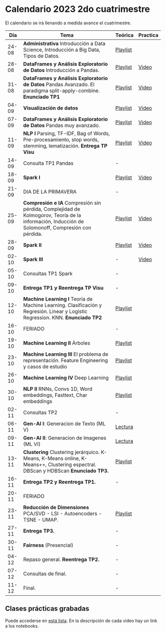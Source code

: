 # Calendario 2023 2do cuatrimestre

El calendario se irá llenando a medida avance el cuatrimestre.

| Día | Tema | Teórica | Practica |
|-----|------|---------|----------|
| 24-08   | **Administrativa** Introducción a Data Science, Introducción a Big Data, Tipos de Datos. |[Playlist](https://www.youtube.com/playlist?list=PLeo_qKwGPZYevnuxYBfrvQ32zJJE2--Y4)|
| 28-08   | **DataFrames y Análisis Exploratorio de Datos** Introducción a Pandas.                             |[Playlist](https://youtube.com/playlist?list=PLeo_qKwGPZYcRxxR-GNmBcLbujTieWpQQ)|[Video](https://www.youtube.com/watch?v=1ayPWm_j86U)
| 31-08   | **DataFrames y Análisis Exploratorio de Datos** Pandas Avanzado. El paradigma split-apply-combine. **Enunciado TP1** |[Playlist](https://www.youtube.com/playlist?list=PLeo_qKwGPZYf9d23qU6_t6hl7ufyfclyW)|[Video](https://www.youtube.com/watch?v=qnC5_fWlmIo)
| 04-09   | **Visualización de datos** |[Playlist](https://www.youtube.com/playlist?list=PLeo_qKwGPZYf-OzcYqlPIJdU1AHQYb3Ga)| [Video](https://youtu.be/C5avy9jJZ4o)
| 07-09   | **DataFrames y Análisis Exploratorio de Datos** Pandas muy avanzado.                               |[Playlist](https://www.youtube.com/playlist?list=PLeo_qKwGPZYeu0ToyqSvq4fmUBrmRTkCp)| [Video](https://youtu.be/AJ83mFjzBxA)
| 11-09   | **NLP I** Parsing, TF-IDF, Bag of Words, Pre-procesamiento, stop words, stemming, lematización. **Entrega TP Visu** |[Playlist](https://www.youtube.com/playlist?list=PLeo_qKwGPZYfkL8tu3Mg3_5xb1UYGvjWH)| [Video](https://youtu.be/W4PxY8M2BEQ?si=I1ls7P0j6UDZyHgs) |
| 14-09   | Consulta TP1 Pandas                                                                                   | - |
| 18-09   | **Spark I**                                                                     |[Playlist](https://www.youtube.com/playlist?list=PLeo_qKwGPZYck1nRMGJFeWIN2W5IrxoLO)|[Video](https://www.youtube.com/watch?v=rtnTA1_wceI)|
| 21-09   | DIA DE LA PRIMAVERA                                                                   |-|
| 25-09   | **Compresión e IA** Compresión sin pérdida, Complejidad de Kolmogorov, Teoría de la información, Inducción de Solomonoff, Compresión con pérdida.                                                                                                |[Playlist](https://www.youtube.com/playlist?list=PLeo_qKwGPZYfKGWLlVG8J86OzRgJ8NLcJ)|[Video](https://youtu.be/X_EuyDTYCeQ)|
| 28-09   | **Spark II**                                                                   |[Playlist](https://www.youtube.com/playlist?list=PLeo_qKwGPZYeu_JRN8eQgzJUfaXUrhsk2)|[Video](https://www.youtube.com/watch?v=WhRgQZBA3qY)|
| 02-10   | **Spark III**                                                                   |-|[Video](https://youtu.be/2waXDVMUQP4)
| 05-10   | Consultas TP1 Spark                                                             |-|
| 09-10   | **Entrega TP1 y Reentrega TP Visu**                                      |-|
| 12-10   | **Machine Learning I** Teoría de Machine Learning. Clasificación y Regresión. Linear y Logistic Regression. KNN. **Enunciado TP2**  |    [Playlist](https://www.youtube.com/playlist?list=PLeo_qKwGPZYesnp_BG0RejQCfHnlthj-5)     |
| 16-10   | FERIADO                                                                   |-|
| 19-10   | **Machine Learning II** Árboles  |    [Playlist](https://www.youtube.com/playlist?list=PLeo_qKwGPZYeJQb-M1nE_cnj43uOKZtf2)     |
| 23-10   | **Machine Learning III** El problema de representación. Feature Engineering y casos de estudio  |    [Playlist](https://www.youtube.com/playlist?list=PLeo_qKwGPZYf9JstrrlXBf_SSg66aEJQk)     |
| 26-10   | **Machine Learning IV** Deep Learning  |    [Playlist](https://www.youtube.com/playlist?list=PLeo_qKwGPZYeMhP2KGFWFHNDesRCyRB5j)    |
| 30-10   | **NLP II** RNNs, Convs 1D, Word embeddings, Fasttext, Char embeddings |   [Playlist](https://www.youtube.com/playlist?list=PLeo_qKwGPZYc3ZKiKx5GJVHc1Qwsejgmx) |
| 02-11   | Consultas TP2  |    -    |
| 06-11   | **Gen-AI I**: Generacion de Texto (ML V) |   [Lectura](TBA)    |
| 09-11   | **Gen-AI II**: Generacion de Imagenes (ML VI) |   [Lectura](TBA)  |
| 13-11   | **Clustering** Clustering jerárquico. K-Means, K-Means online, K-Means++, Clustering espectral. DBScan y HDBScan **Enunciado TP3.**|   [Playlist](https://www.youtube.com/playlist?list=PLeo_qKwGPZYd6IYbQsMwPSIbDNGsuqByW)      |
| 16-11   | **Entrega TP2 y Reentrega TP1.** | - |
| 20-11   | FERIADO
| 23-11   | **Reducción de Dimensiones** PCA/SVD - LSI - Autoencoders - TSNE - UMAP.  |  [Playlist](https://www.youtube.com/playlist?list=PLeo_qKwGPZYeTvoYdNOR9alvMUMfwq-1Z) |
| 27-11   | **Entrega TP3.**  |   -    |
| 30-11   | **Fairness** (Presencial)  |   -    |
| 04-12   | Repaso general. **Reentrega TP2.**  |   -    |
| 07-12   | Consultas de final.  |   -    |
| 11-12   | Final.  |   -    |

## Clases prácticas grabadas

Puede accederse en [está lista](https://www.youtube.com/playlist?list=PLeo_qKwGPZYe6N-fV1KigfJ9f7YYOpphR). En la descripción de cada video hay un link a los notebooks.
